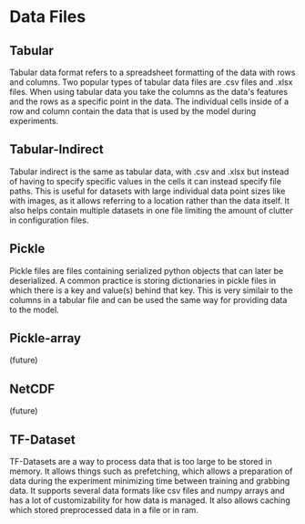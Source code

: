 # Data Files  
  
## Tabular  
Tabular data format refers to a spreadsheet formatting of the data with rows and columns. Two popular types of tabular data files are .csv files and .xlsx files. When using tabular data you take the columns as the data's features and the rows as a specific point in the data. The individual cells inside of a row and column contain the data that is used by the model during experiments.
  
## Tabular-Indirect
Tabular indirect is the same as tabular data, with .csv and .xlsx but instead of having to specify specific values in the cells it can instead specify file paths. This is useful for datasets with large individual data point sizes like with images, as it allows referring to a location rather than the data itself. It also helps contain multiple datasets in one file limiting the amount of clutter in configuration files.  

## Pickle  
Pickle files are files containing serialized python objects that can later be deserialized. A common practice is storing dictionaries in pickle files in which there is a key and value(s) behind that key. This is very similair to the columns in a tabular file and can be used the same way for providing data to the model.  

## Pickle-array
(future)

## NetCDF
(future)
  
## TF-Dataset  
TF-Datasets are a way to process data that is too large to be stored in memory. It allows things such as prefetching, which allows a preparation of data during the experiment minimizing time between training and grabbing data. It supports several data formats like csv files and numpy arrays and has a lot of customizability for how data is managed. It also allows caching which stored preprocessed data in a file or in ram.  
